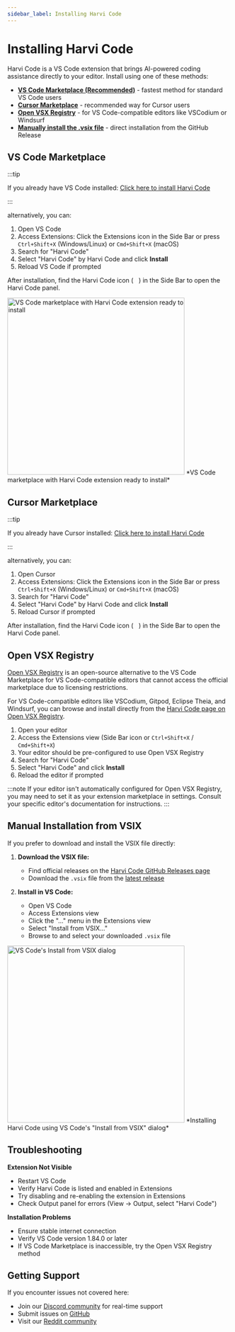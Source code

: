 ```yaml
---
sidebar_label: Installing Harvi Code
---
```


# Installing Harvi Code

Harvi Code is a VS Code extension that brings AI-powered coding assistance directly to your editor. Install using one of these methods:

- [**VS Code Marketplace (Recommended)**](#vs-code-marketplace) - fastest method for standard VS Code users
- [**Cursor Marketplace**](#cursor-marketplace) - recommended way for Cursor users
- [**Open VSX Registry**](#open-vsx-registry) - for VS Code-compatible editors like VSCodium or Windsurf
- [**Manually install the .vsix file**](#manual-installation-from-vsix) - direct installation from the GitHub Release

## VS Code Marketplace

:::tip

If you already have VS Code installed: [Click here to install Harvi Code](vscode:extension/kilocode.Kilo-Code)

:::

alternatively, you can:

1. Open VS Code
2. Access Extensions: Click the Extensions icon in the Side Bar or press `Ctrl+Shift+X` (Windows/Linux) or `Cmd+Shift+X` (macOS)
3. Search for "Harvi Code"
4. Select "Harvi Code" by Harvi Code and click **Install**
5. Reload VS Code if prompted

After installation, find the Harvi Code icon (<img src="/docs/img/kilo-v1.svg" width="12" />) in the Side Bar to open the Harvi Code panel.

<img src="/docs/img/installing/installing.png" alt="VS Code marketplace with Harvi Code extension ready to install" width="400" />
*VS Code marketplace with Harvi Code extension ready to install*

## Cursor Marketplace

:::tip

If you already have Cursor installed: [Click here to install Harvi Code](cursor:extension/kilocode.Kilo-Code)

:::

alternatively, you can:

1. Open Cursor
2. Access Extensions: Click the Extensions icon in the Side Bar or press `Ctrl+Shift+X` (Windows/Linux) or `Cmd+Shift+X` (macOS)
3. Search for "Harvi Code"
4. Select "Harvi Code" by Harvi Code and click **Install**
5. Reload Cursor if prompted

After installation, find the Harvi Code icon (<img src="/docs/img/kilo-v1.svg" width="12" />) in the Side Bar to open the Harvi Code panel.

## Open VSX Registry

[Open VSX Registry](https://open-vsx.org/) is an open-source alternative to the VS Code Marketplace for VS Code-compatible editors that cannot access the official marketplace due to licensing restrictions.

For VS Code-compatible editors like VSCodium, Gitpod, Eclipse Theia, and Windsurf, you can browse and install directly from the [Harvi Code page on Open VSX Registry](https://open-vsx.org/extension/kilocode/Kilo-Code).

1. Open your editor
2. Access the Extensions view (Side Bar icon or `Ctrl+Shift+X` / `Cmd+Shift+X`)
3. Your editor should be pre-configured to use Open VSX Registry
4. Search for "Harvi Code"
5. Select "Harvi Code" and click **Install**
6. Reload the editor if prompted

:::note
If your editor isn't automatically configured for Open VSX Registry, you may need to set it as your extension marketplace in settings. Consult your specific editor's documentation for instructions.
:::

## Manual Installation from VSIX

If you prefer to download and install the VSIX file directly:

1. **Download the VSIX file:**

    - Find official releases on the [Harvi Code GitHub Releases page](https://github.com/Kilo-Org/kilocode/releases)
    - Download the `.vsix` file from the [latest release](https://github.com/Kilo-Org/kilocode/releases/latest)

2. **Install in VS Code:**
    - Open VS Code
    - Access Extensions view
    - Click the "..." menu in the Extensions view
    - Select "Install from VSIX..."
    - Browse to and select your downloaded `.vsix` file

<img src="/docs/img/installing/installing-2.png" alt="VS Code's Install from VSIX dialog" width="400" />
*Installing Harvi Code using VS Code's "Install from VSIX" dialog*

## Troubleshooting

**Extension Not Visible**

- Restart VS Code
- Verify Harvi Code is listed and enabled in Extensions
- Try disabling and re-enabling the extension in Extensions
- Check Output panel for errors (View → Output, select "Harvi Code")

**Installation Problems**

- Ensure stable internet connection
- Verify VS Code version 1.84.0 or later
- If VS Code Marketplace is inaccessible, try the Open VSX Registry method

## Getting Support

If you encounter issues not covered here:

- Join our [Discord community](https://kilocode.ai/discord) for real-time support
- Submit issues on [GitHub](https://github.com/Kilo-Org/kilocode/issues)
- Visit our [Reddit community](https://www.reddit.com/r/KiloCode)
